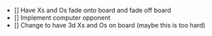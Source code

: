 - [] Have Xs and Os fade onto board and fade off board
- [] Implement computer opponent
- [] Change to have 3d Xs and Os on board (maybe this is too hard)